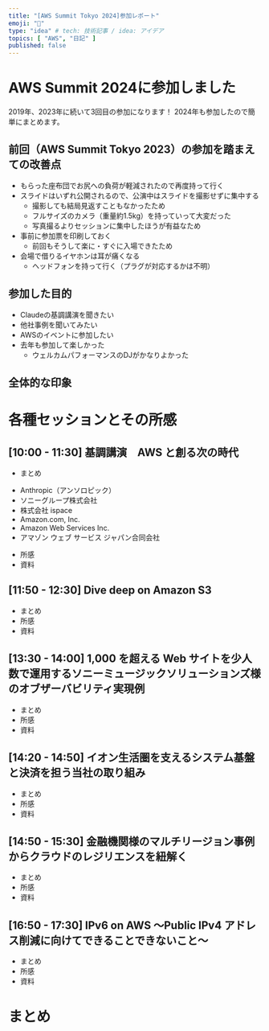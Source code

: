 ```yaml
---
title: "[AWS Summit Tokyo 2024]参加レポート"
emoji: "🙌"
type: "idea" # tech: 技術記事 / idea: アイデア
topics: [ "AWS", "日記" ]
published: false
---
```


# AWS Summit 2024に参加しました

2019年、2023年に続いて3回目の参加になります！
2024年も参加したので簡単にまとめます。

## 前回（AWS Summit Tokyo 2023）の参加を踏まえての改善点

* もらった座布団でお尻への負荷が軽減されたので再度持って行く
* スライドはいずれ公開されるので、公演中はスライドを撮影せずに集中する
  * 撮影しても結局見返すこともなかったため
  * フルサイズのカメラ（重量約1.5kg）を持っていって大変だった
  * 写真撮るよりセッションに集中したほうが有益なため
* 事前に参加票を印刷しておく
  * 前回もそうして楽に・すぐに入場できたため
* 会場で借りるイヤホンは耳が痛くなる
  * ヘッドフォンを持って行く（プラグが対応するかは不明）

## 参加した目的

* Claudeの基調講演を聞きたい
* 他社事例を聞いてみたい
* AWSのイベントに参加したい
* 去年も参加して楽しかった
  * ウェルカムパフォーマンスのDJがかなりよかった

## 全体的な印象

# 各種セッションとその所感

## [10:00 - 11:30] 基調講演　AWS と創る次の時代

* まとめ

- Anthropic（アンソロピック）
- ソニーグループ株式会社
- 株式会社 ispace
- Amazon.com, Inc.
- Amazon Web Services Inc.
- アマゾン ウェブ サービス ジャパン合同会社

* 所感
* 資料

## [11:50 - 12:30] Dive deep on Amazon S3

* まとめ
* 所感
* 資料

## [13:30 - 14:00] 1,000 を超える Web サイトを少人数で運用するソニーミュージックソリューションズ様のオブザーバビリティ実現例

* まとめ
* 所感
* 資料

## [14:20 - 14:50] イオン生活圏を支えるシステム基盤と決済を担う当社の取り組み

* まとめ
* 所感
* 資料

## [14:50 - 15:30] 金融機関様のマルチリージョン事例からクラウドのレジリエンスを紐解く

* まとめ
* 所感
* 資料

## [16:50 - 17:30] IPv6 on AWS ～Public IPv4 アドレス削減に向けてできることできないこと～

* まとめ
* 所感
* 資料

# まとめ
